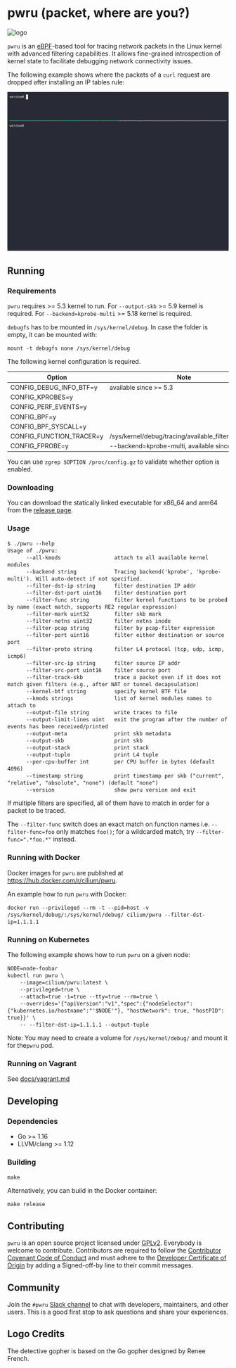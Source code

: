 # pwru (packet, where are you?)

![logo](logo.png "Detective Gopher is looking for packet traces left by eBPF bee")

`pwru` is an [eBPF](https://ebpf.io)-based tool for tracing network packets in
the Linux kernel with advanced filtering capabilities. It allows fine-grained
introspection of kernel state to facilitate debugging network connectivity issues.

The following example shows where the packets of a `curl` request are dropped
after installing an IP tables rule:

![demo](demo.gif)

## Running

### Requirements

`pwru` requires >= 5.3 kernel to run. For `--output-skb` >= 5.9 kernel is required. For `--backend=kprobe-multi` >= 5.18 kernel is required.

`debugfs` has to be mounted in `/sys/kernel/debug`. In case the folder is empty, it can be mounted with:

```
mount -t debugfs none /sys/kernel/debug
```

The following kernel configuration is required.

|           Option         |                         Note                         |
| ------------------------ | ---------------------------------------------------- |
| CONFIG_DEBUG_INFO_BTF=y  | available since >= 5.3                               |
| CONFIG_KPROBES=y         |                                                      |
| CONFIG_PERF_EVENTS=y     |                                                      |
| CONFIG_BPF=y             |                                                      |
| CONFIG_BPF_SYSCALL=y     |                                                      |
| CONFIG_FUNCTION_TRACER=y | /sys/kernel/debug/tracing/available_filter_functions |
| CONFIG_FPROBE=y          | --backend=kprobe-multi, available since >= 5.18      |

You can use `zgrep $OPTION /proc/config.gz` to validate whether option is enabled.

### Downloading

You can download the statically linked executable for x86\_64 and arm64 from the
[release page](https://github.com/cilium/pwru/releases).

### Usage

```
$ ./pwru --help
Usage of ./pwru:
      --all-kmods                 attach to all available kernel modules
      --backend string            Tracing backend('kprobe', 'kprobe-multi'). Will auto-detect if not specified.
      --filter-dst-ip string      filter destination IP addr
      --filter-dst-port uint16    filter destination port
      --filter-func string        filter kernel functions to be probed by name (exact match, supports RE2 regular expression)
      --filter-mark uint32        filter skb mark
      --filter-netns uint32       filter netns inode
      --filter-pcap string        filter by pcap-filter expression
      --filter-port uint16        filter either destination or source port
      --filter-proto string       filter L4 protocol (tcp, udp, icmp, icmp6)
      --filter-src-ip string      filter source IP addr
      --filter-src-port uint16    filter source port
      --filter-track-skb          trace a packet even if it does not match given filters (e.g., after NAT or tunnel decapsulation)
      --kernel-btf string         specify kernel BTF file
      --kmods strings             list of kernel modules names to attach to
      --output-file string        write traces to file
      --output-limit-lines uint   exit the program after the number of events has been received/printed
      --output-meta               print skb metadata
      --output-skb                print skb
      --output-stack              print stack
      --output-tuple              print L4 tuple
      --per-cpu-buffer int        per CPU buffer in bytes (default 4096)
      --timestamp string          print timestamp per skb ("current", "relative", "absolute", "none") (default "none")
      --version                   show pwru version and exit
```

If multiple filters are specified, all of them have to match in order for a
packet to be traced.

The `--filter-func` switch does an exact match on function names i.e.
`--filter-func=foo` only matches `foo()`; for a wildcarded match, try
`--filter-func=".*foo.*"` instead.

### Running with Docker

Docker images for `pwru` are published at https://hub.docker.com/r/cilium/pwru.

An example how to run `pwru` with Docker:

```
docker run --privileged --rm -t --pid=host -v /sys/kernel/debug/:/sys/kernel/debug/ cilium/pwru --filter-dst-ip=1.1.1.1
```

### Running on Kubernetes

The following example shows how to run `pwru` on a given node:
```
NODE=node-foobar
kubectl run pwru \
    --image=cilium/pwru:latest \
    --privileged=true \
    --attach=true -i=true --tty=true --rm=true \
    --overrides='{"apiVersion":"v1","spec":{"nodeSelector":{"kubernetes.io/hostname":"'$NODE'"}, "hostNetwork": true, "hostPID": true}}' \
    -- --filter-dst-ip=1.1.1.1 --output-tuple
```

Note: You may need to create a volume for `/sys/kernel/debug/` and mount it for the`pwru` pod.

### Running on Vagrant

See [docs/vagrant.md](docs/vagrant.md)

## Developing

### Dependencies

* Go >= 1.16
* LLVM/clang >= 1.12

### Building

```
make
```

Alternatively, you can build in the Docker container:

```
make release
```

## Contributing

`pwru` is an open source project licensed under [GPLv2](LICENSE). Everybody is
welcome to contribute. Contributors are required to follow the
[Contributor Covenant Code of Conduct](https://www.contributor-covenant.org/version/1/4/code-of-conduct/)
and must adhere to the [Developer Certificate of Origin](https://developercertificate.org/)
by adding a Signed-off-by line to their commit messages.

## Community

Join the `#pwru` [Slack channel](https://cilium.herokuapp.com/) to chat with
developers, maintainers, and other users. This is a good first stop to ask
questions and share your experiences.

## Logo Credits

The detective gopher is based on the Go gopher designed by Renee French.
